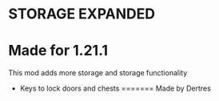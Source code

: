 
STORAGE EXPANDED
=======
Made for 1.21.1
=======
This mod adds more storage and storage functionality
  - Keys to lock doors and chests
=======
Made by Dertres
